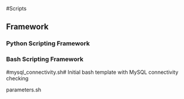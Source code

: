 #Scripts

## Framework

### Python Scripting Framework


### Bash Scripting Framework

#mysql_connectivity.sh#
Initial bash template with MySQL connectivity checking  

parameters.sh


